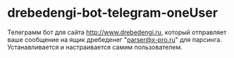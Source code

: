 # drebedengi-bot-telegram-oneUser
Телеграмм бот для сайта http://www.drebedengi.ru, который отправляет ваше сообщение на ящик дребеденег "parser@x-pro.ru" для парсинга.
Устанавливается и настраивается самим пользователем.
